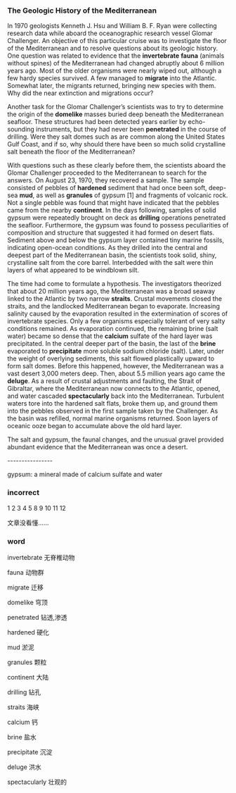 ### The Geologic History of the Mediterranean

In 1970 geologists Kenneth J. Hsu and William B. F. Ryan were collecting research data while aboard the oceanographic research vessel Glomar Challenger. An objective of this particular cruise was to investigate the floor of the Mediterranean and to resolve questions about its geologic history. One question was related to evidence that the **invertebrate** **fauna** (animals without spines) of the Mediterranean had changed abruptly about 6 million years ago. Most of the older organisms were nearly wiped out, although a few hardy species survived. A few managed to **migrate** into the Atlantic. Somewhat later, the migrants returned, bringing new species with them. Why did the near extinction and migrations occur?

Another task for the Glomar Challenger’s scientists was to try to determine the origin of the **domelike** masses buried deep beneath the Mediterranean seafloor. These structures had been detected years earlier by echo-sounding instruments, but they had never been **penetrated** in the course of drilling. Were they salt domes such as are common along the United States Gulf Coast, and if so, why should there have been so much solid crystalline salt beneath the floor of the Mediterranean?

With questions such as these clearly before them, the scientists aboard the Glomar Challenger proceeded to the Mediterranean to search for the answers. On August 23, 1970, they recovered a sample. The sample consisted of pebbles of **hardened** sediment that had once been soft, deep-sea **mud**, as well as **granules** of gypsum [1] and fragments of volcanic rock. Not a single pebble was found that might have indicated that the pebbles came from the nearby **continent**. In the days following, samples of solid gypsum were repeatedly brought on deck as **drilling** operations penetrated the seafloor. Furthermore, the gypsum was found to possess peculiarities of composition and structure that suggested it had formed on desert flats. Sediment above and below the gypsum layer contained tiny marine fossils, indicating open-ocean conditions. As they drilled into the central and deepest part of the Mediterranean basin, the scientists took solid, shiny, crystalline salt from the core barrel. Interbedded with the salt were thin layers of what appeared to be windblown silt.

The time had come to formulate a hypothesis. The investigators theorized that about 20 million years ago, the Mediterranean was a broad seaway linked to the Atlantic by two narrow **straits**. Crustal movements closed the straits, and the landlocked Mediterranean began to evaporate. Increasing salinity caused by the evaporation resulted in the extermination of scores of invertebrate species. Only a few organisms especially tolerant of very salty conditions remained. As evaporation continued, the remaining brine (salt water) became so dense that the **calcium** sulfate of the hard layer was precipitated. In the central deeper part of the basin, the last of the **brine** evaporated to **precipitate** more soluble sodium chloride (salt). Later, under the weight of overlying sediments, this salt flowed plastically upward to form salt domes. Before this happened, however, the Mediterranean was a vast desert 3,000 meters deep. Then, about 5.5 million years ago came the **deluge**. As a result of crustal adjustments and faulting, the Strait of Gibraltar, where the Mediterranean now connects to the Atlantic, opened, and water cascaded **spectacularly** back into the Mediterranean. Turbulent waters tore into the hardened salt flats, broke them up, and ground them into the pebbles observed in the first sample taken by the Challenger. As the basin was refilled, normal marine organisms returned. Soon layers of oceanic ooze began to accumulate above the old hard layer.

The salt and gypsum, the faunal changes, and the unusual gravel provided abundant evidence that the Mediterranean was once a desert.

\----------------

 gypsum: a mineral made of calcium sulfate and water

### incorrect

1 2 3 4 5 8 9 10 11 12

文章没看懂......



### word

invertebrate                       无脊椎动物

fauna                              动物群

migrate                                    迁移

domelike 								穹顶

penetrated								钻透,渗透

hardened                       硬化

mud                                         淤泥

granules                        颗粒

continent                             大陆

drilling                         钻孔

straits                                    海峡

calcium                           钙

brine                                       盐水

precipitate                    沉淀

deluge                                  洪水

spectacularly                         壮观的